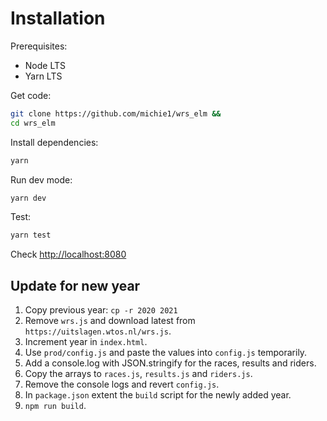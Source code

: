 # Installation

Prerequisites:
 * Node LTS
 * Yarn LTS

Get code:

```sh
git clone https://github.com/michie1/wrs_elm &&
cd wrs_elm
```

Install dependencies:

```sh
yarn

```

Run dev mode:

```sh
yarn dev
```

Test:

```sh
yarn test
```

Check [http://localhost:8080](http://localhost:8080)

## Update for new year

1. Copy previous year:
`cp -r 2020 2021`
2. Remove `wrs.js` and download latest from `https://uitslagen.wtos.nl/wrs.js`.
3. Increment year in `index.html`.
4. Use `prod/config.js` and paste the values into `config.js` temporarily.
5. Add a console.log with JSON.stringify for the races, results and riders.
6. Copy the arrays to `races.js`, `results.js` and `riders.js`.
7. Remove the console logs and revert `config.js`.
8. In `package.json` extent the `build` script for the newly added year.
9. `npm run build`.
